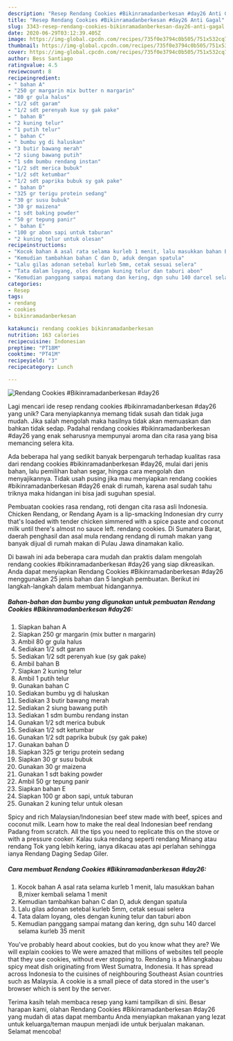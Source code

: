 ```yaml
---
description: "Resep Rendang Cookies #Bikinramadanberkesan #day26 Anti Gagal"
title: "Resep Rendang Cookies #Bikinramadanberkesan #day26 Anti Gagal"
slug: 3343-resep-rendang-cookies-bikinramadanberkesan-day26-anti-gagal
date: 2020-06-29T03:12:39.405Z
image: https://img-global.cpcdn.com/recipes/735f0e3794c0b505/751x532cq70/rendang-cookies-bikinramadanberkesan-day26-foto-resep-utama.jpg
thumbnail: https://img-global.cpcdn.com/recipes/735f0e3794c0b505/751x532cq70/rendang-cookies-bikinramadanberkesan-day26-foto-resep-utama.jpg
cover: https://img-global.cpcdn.com/recipes/735f0e3794c0b505/751x532cq70/rendang-cookies-bikinramadanberkesan-day26-foto-resep-utama.jpg
author: Bess Santiago
ratingvalue: 4.5
reviewcount: 8
recipeingredient:
- " bahan A"
- "250 gr margarin mix butter n margarin"
- "80 gr gula halus"
- "1/2 sdt garam"
- "1/2 sdt perenyah kue sy gak pake"
- " bahan B"
- "2 kuning telur"
- "1 putih telur"
- " bahan C"
- " bumbu yg di haluskan"
- "3 butir bawang merah"
- "2 siung bawang putih"
- "1 sdm bumbu rendang instan"
- "1/2 sdt merica bubuk"
- "1/2 sdt ketumbar"
- "1/2 sdt paprika bubuk sy gak pake"
- " bahan D"
- "325 gr terigu protein sedang"
- "30 gr susu bubuk"
- "30 gr maizena"
- "1 sdt baking powder"
- "50 gr tepung panir"
- " bahan E"
- "100 gr abon sapi untuk taburan"
- "2 kuning telur untuk olesan"
recipeinstructions:
- "Kocok bahan A asal rata selama kurleb 1 menit, lalu masukkan bahan B,mixer kembali selama 1 menit"
- "Kemudian tambahkan bahan C dan D, aduk dengan spatula"
- "Lalu gilas adonan setebal kurleb 5mm, cetak sesuai selera"
- "Tata dalam loyang, oles dengan kuning telur dan taburi abon"
- "Kemudian panggang sampai matang dan kering, dgn suhu 140 darcel selama kurleb 35 menit"
categories:
- Resep
tags:
- rendang
- cookies
- bikinramadanberkesan

katakunci: rendang cookies bikinramadanberkesan 
nutrition: 163 calories
recipecuisine: Indonesian
preptime: "PT18M"
cooktime: "PT41M"
recipeyield: "3"
recipecategory: Lunch

---
```



![Rendang Cookies #Bikinramadanberkesan #day26](https://img-global.cpcdn.com/recipes/735f0e3794c0b505/751x532cq70/rendang-cookies-bikinramadanberkesan-day26-foto-resep-utama.jpg)

Lagi mencari ide resep rendang cookies #bikinramadanberkesan #day26 yang unik? Cara menyiapkannya memang tidak susah dan tidak juga mudah. Jika salah mengolah maka hasilnya tidak akan memuaskan dan bahkan tidak sedap. Padahal rendang cookies #bikinramadanberkesan #day26 yang enak seharusnya mempunyai aroma dan cita rasa yang bisa memancing selera kita.

Ada beberapa hal yang sedikit banyak berpengaruh terhadap kualitas rasa dari rendang cookies #bikinramadanberkesan #day26, mulai dari jenis bahan, lalu pemilihan bahan segar, hingga cara mengolah dan menyajikannya. Tidak usah pusing jika mau menyiapkan rendang cookies #bikinramadanberkesan #day26 enak di rumah, karena asal sudah tahu triknya maka hidangan ini bisa jadi suguhan spesial.

Pembuatan cookies rasa rendang, roti dengan cita rasa asli Indonesia. Chicken Rendang, or Rendang Ayam is a lip-smacking Indonesian dry curry that&#39;s loaded with tender chicken simmered with a spice paste and coconut milk until there&#39;s almost no sauce left. rendang cookies. Di Sumatera Barat, daerah penghasil dan asal mula rendang rendang di rumah makan yang banyak dijual di rumah makan di Pulau Jawa dinamakan kalio.


Di bawah ini ada beberapa cara mudah dan praktis dalam mengolah rendang cookies #bikinramadanberkesan #day26 yang siap dikreasikan. Anda dapat menyiapkan Rendang Cookies #Bikinramadanberkesan #day26 menggunakan 25 jenis bahan dan 5 langkah pembuatan. Berikut ini langkah-langkah dalam membuat hidangannya.

<!--inarticleads1-->

##### Bahan-bahan dan bumbu yang digunakan untuk pembuatan Rendang Cookies #Bikinramadanberkesan #day26:

1. Siapkan  bahan A
1. Siapkan 250 gr margarin (mix butter n margarin)
1. Ambil 80 gr gula halus
1. Sediakan 1/2 sdt garam
1. Sediakan 1/2 sdt perenyah kue (sy gak pake)
1. Ambil  bahan B
1. Siapkan 2 kuning telur
1. Ambil 1 putih telur
1. Gunakan  bahan C
1. Sediakan  bumbu yg di haluskan
1. Sediakan 3 butir bawang merah
1. Sediakan 2 siung bawang putih
1. Sediakan 1 sdm bumbu rendang instan
1. Gunakan 1/2 sdt merica bubuk
1. Sediakan 1/2 sdt ketumbar
1. Gunakan 1/2 sdt paprika bubuk (sy gak pake)
1. Gunakan  bahan D
1. Siapkan 325 gr terigu protein sedang
1. Siapkan 30 gr susu bubuk
1. Gunakan 30 gr maizena
1. Gunakan 1 sdt baking powder
1. Ambil 50 gr tepung panir
1. Siapkan  bahan E
1. Siapkan 100 gr abon sapi, untuk taburan
1. Gunakan 2 kuning telur untuk olesan


Spicy and rich Malaysian/Indonesian beef stew made with beef, spices and coconut milk. Learn how to make the real deal Indonesian beef rendang Padang from scratch. All the tips you need to replicate this on the stove or with a pressure cooker. Kalau suka rendang seperti rendang Minang atau rendang Tok yang lebih kering, ianya dikacau atas api perlahan sehingga ianya Rendang Daging Sedap Giler. 

<!--inarticleads2-->

##### Cara membuat Rendang Cookies #Bikinramadanberkesan #day26:

1. Kocok bahan A asal rata selama kurleb 1 menit, lalu masukkan bahan B,mixer kembali selama 1 menit
1. Kemudian tambahkan bahan C dan D, aduk dengan spatula
1. Lalu gilas adonan setebal kurleb 5mm, cetak sesuai selera
1. Tata dalam loyang, oles dengan kuning telur dan taburi abon
1. Kemudian panggang sampai matang dan kering, dgn suhu 140 darcel selama kurleb 35 menit


You&#39;ve probably heard about cookies, but do you know what they are? We will explain cookies to We were amazed that millions of websites tell people that they use cookies, without ever stopping to. Rendang is a Minangkabau spicy meat dish originating from West Sumatra, Indonesia. It has spread across Indonesia to the cuisines of neighbouring Southeast Asian countries such as Malaysia. A cookie is a small piece of data stored in the user&#39;s browser which is sent by the server. 

Terima kasih telah membaca resep yang kami tampilkan di sini. Besar harapan kami, olahan Rendang Cookies #Bikinramadanberkesan #day26 yang mudah di atas dapat membantu Anda menyiapkan makanan yang lezat untuk keluarga/teman maupun menjadi ide untuk berjualan makanan. Selamat mencoba!
